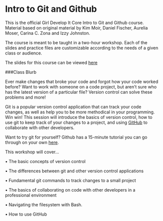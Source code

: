 # Intro to Git and Github
This is the official Girl Develop It Core Intro to Git and Github course. Material based on original material by Kim Moir, Daniel Fischer, Aurelia Moser, Carina C. Zona and Izzy Johnston.

The course is meant to be taught in a two-hour workshop. Each of the slides and practice files are customizable according to the needs of a given class or audience.

The slides for this course can be viewed [here](http://kevinjonesevans.github.io/gdi-core-git-github)

###Class Blurb

Ever make changes that broke your code and forgot how your code worked before? Want to work with someone on a code project, but aren’t sure who has the latest version of a particular file? Version control can solve these problems and more! 

Git is a popular version control application that can track your code changes, as well as help you to be more methodical in your programming. Win win! This session will introduce the basics of version control, how to use git to keep track of your changes to a project, and using [GitHub](github.com) to collaborate with other developers.

Want to try git for yourself? Github has a 15-minute tutorial you can go through on your own [here](https://try.github.io/). 

This workshop will cover…

• The basic concepts of version control

• The differences between git and other version control applications

• Fundamental git commands to track changes to a small project

• The basics of collaborating on code with other developers in a professional environment

• Navigating the filesystem with Bash.

• How to use GitHub 
